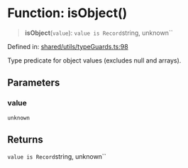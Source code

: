 # Function: isObject()

> **isObject**(`value`): `value is Record`string, unknown``

Defined in: [shared/utils/typeGuards.ts:98](https://github.com/Nick2bad4u/Uptime-Watcher/blob/3cce0c3b352c8390536ca3c7399ece50a05faf18/shared/utils/typeGuards.ts#L98)

Type predicate for object values (excludes null and arrays).

## Parameters

### value

`unknown`

## Returns

`value is Record`string, unknown``
